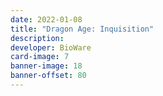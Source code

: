 ```yaml
---
date: 2022-01-08
title: "Dragon Age: Inquisition"
description:
developer: BioWare
card-image: 7
banner-image: 18
banner-offset: 80
---
```

